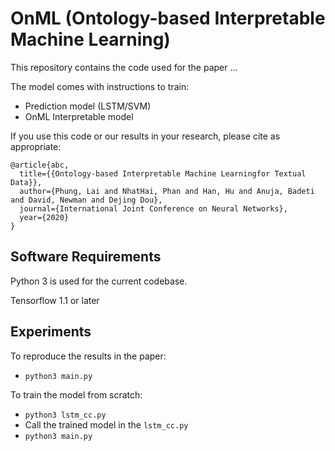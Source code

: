 # OnML (Ontology-based Interpretable Machine Learning)

This repository contains the code used for the paper ...

The model comes with instructions to train:
+ Prediction model (LSTM/SVM)
+ OnML Interpretable model 

If you use this code or our results in your research, please cite as appropriate:

```
@article{abc,
  title={{Ontology-based Interpretable Machine Learningfor Textual Data}},
  author={Phung, Lai and NhatHai, Phan and Han, Hu and Anuja, Badeti and David, Newman and Dejing Dou},
  journal={International Joint Conference on Neural Networks},
  year={2020}
}
```

## Software Requirements

Python 3 is used for the current codebase.

Tensorflow 1.1 or later

## Experiments
To reproduce the results in the paper:
+ `python3 main.py`

To train the model from scratch:
+ `python3 lstm_cc.py`
+ Call the trained model in the `lstm_cc.py`
+ `python3 main.py`
